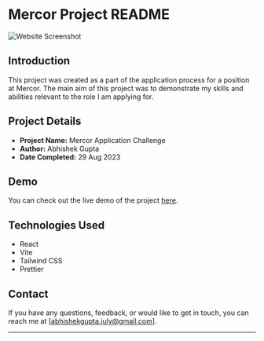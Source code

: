 # Mercor Project README

![Website Screenshot](https://drive.google.com/file/d/1vfupCwQVTS0kyhcJoKI06QwAxF2GfrR6/view?usp=sharing)

## Introduction

This project was created as a part of the application process for a position at Mercor. The main aim of this project was to demonstrate my skills and abilities relevant to the role I am applying for.

## Project Details

- **Project Name:** Mercor Application Challenge
- **Author:** Abhishek Gupta
- **Date Completed:** 29 Aug 2023

## Demo

You can check out the live demo of the project [here](https://mercor-cash-app.vercel.app/).

## Technologies Used

- React
- Vite
- Tailwind CSS
- Prettier

## Contact

If you have any questions, feedback, or would like to get in touch, you can reach me at [abhishekgupta.july@gmail.com].

---

